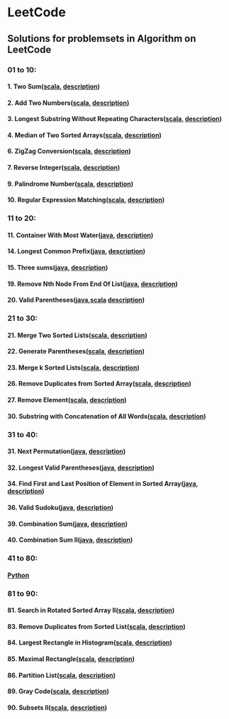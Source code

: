 # LeetCode

## Solutions for problemsets in Algorithm on LeetCode

### 01 to 10:

#### 1. Two Sum([scala](01_10_scala/TwoSum.scala), [description](https://leetcode.com/problems/two-sum/description/))
#### 2. Add Two Numbers([scala](01_10_scala/AddTwoNumbers.scala), [description](https://leetcode.com/problems/add-two-numbers/description/))
#### 3. Longest Substring Without Repeating Characters([scala](01_10_scala/LongestSubstring.scala), [description](https://leetcode.com/problems/longest-substring-without-repeating-characters/description/))
#### 4. Median of Two Sorted Arrays([scala](01_10_scala/MedianTwoArrays.scala), [description](https://leetcode.com/problems/median-of-two-sorted-arrays/description/))
#### 6. ZigZag Conversion([scala](01_10_scala/ZigZagConversion.scala), [description](https://leetcode.com/problems/zigzag-conversion/description/))
#### 7. Reverse Integer([scala](01_10_scala/ReverseInteger.scala), [description](https://leetcode.com/problems/reverse-integer/description/))
#### 9. Palindrome Number([scala](01_10_scala/PalindromeNumber.scala), [description](https://leetcode.com/problems/palindrome-number/description/))
#### 10. Regular Expression Matching([scala](01_10_scala/RegularExpressionMatching.scala), [description](https://leetcode.com/problems/regular-expression-matching/description/))

### 11 to 20:

#### 11. Container With Most Water([java](11_20_java/ContainerWithMostWater.java), [description](https://leetcode.com/problems/container-with-most-water/description/))
#### 14. Longest Common Prefix([java](11_20_java/LongestCommonPrefix.java), [description](https://leetcode.com/problems/longest-common-prefix/description/))
#### 15. Three sums([java](11_20_java/ThreeSum.java), [description](https://leetcode.com/problems/3sum/description/))
#### 19. Remove Nth Node From End Of List([java](11_20_java/RemoveNthNodeFromEndofList.java), [description](https://leetcode.com/problems/remove-nth-node-from-end-of-list/description/))
#### 20. Valid Parentheses([java](11_20_java/ValidParentheses.java),[scala](20_30_scala/ValidParenthesesScala.scala) [description](https://leetcode.com/problems/valid-parentheses/description/))

### 21 to 30:

#### 21. Merge Two Sorted Lists([scala](20_30_scala/MergeTwoSortedLists.scala), [description](https://leetcode.com/problems/merge-two-sorted-lists/description/))
#### 22. Generate Parentheses([scala](20_30_scala/GenerateParentheses.scala), [description](https://leetcode.com/problems/generate-parentheses/description/))
#### 23. Merge k Sorted Lists([scala](20_30_scala/MergekSortedLists.scala), [description](https://leetcode.com/problems/merge-k-sorted-lists/description/))
#### 26. Remove Duplicates from Sorted Array([scala](20_30_scala/RemoveDuplicatesFromSortedArray.scala), [description](https://leetcode.com/problems/remove-duplicates-from-sorted-array/description/))
#### 27. Remove Element([scala](20_30_scala/RemoveElement.scala), [description](https://leetcode.com/problems/remove-element/description/))
#### 30. Substring with Concatenation of All Words([scala](20_30_scala/SubstringWithConcatenationOfAllWords.scala), [description](https://leetcode.com/problems/substring-with-concatenation-of-all-words/description/))

### 31 to 40:

#### 31. Next Permutation([java](31_40_java/NextPremutation.java), [description](https://leetcode.com/problems/next-permutation/description/))
#### 32. Longest Valid Parentheses([java](31_40_java/LongestValidParentheses.java), [description](https://leetcode.com/problems/longest-valid-parentheses/description/))
#### 34. Find First and Last Position of Element in Sorted Array([java](31_40_java/SearchRange.java), [description](https://leetcode.com/problems/find-first-and-last-position-of-element-in-sorted-array/))
#### 36. Valid Sudoku([java](31_40_java/ValidSudoku.java), [description](https://leetcode.com/problems/valid-sudoku/description/))
#### 39. Combination Sum([java](31_40_java/CombinationSum.java), [description](https://leetcode.com/problems/combination-sum/description/))
#### 40. Combination Sum II([java](31_40_java/CombinationSum.java), [description](https://leetcode.com/problems/combination-sum-ii/description/))

### 41 to 80:

#### [Python](https://github.com/CescWang1991/LeetCode-Python)

### 81 to 90:

#### 81. Search in Rotated Sorted Array II([scala](81_90_scala/SearchSortedArray.scala), [description](https://leetcode.com/problems/search-in-rotated-sorted-array-ii/))
#### 83. Remove Duplicates from Sorted List([scala](81_90_scala/DeleteDuplicates.scala), [description](https://leetcode.com/problems/remove-duplicates-from-sorted-list/))
#### 84. Largest Rectangle in Histogram([scala](81_90_scala/LargetestRectangle.scala), [description](https://leetcode.com/problems/largest-rectangle-in-histogram/))
#### 85. Maximal Rectangle([scala](81_90_scala/MaxRectangle.scala), [description](https://leetcode.com/problems/maximal-rectangle/))
#### 86. Partition List([scala](81_90_scala/PartitionList.scala), [description](https://leetcode.com/problems/partition-list/))
#### 89. Gray Code([scala](81_90_scala/GrayCode.scala), [description](https://leetcode.com/problems/gray-code/))
#### 90. Subsets II([scala](81_90_scala/Subsets.scala), [description](https://leetcode.com/problems/subsets-ii/))

